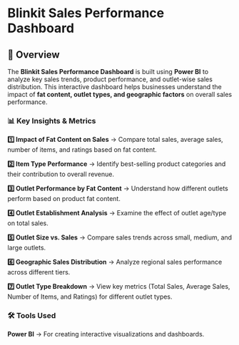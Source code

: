 # Blinkit Sales Performance Dashboard

## 📌 Overview

The **Blinkit Sales Performance Dashboard** is built using **Power BI** to analyze key sales trends, product performance, and outlet-wise sales distribution. This interactive dashboard helps businesses understand the impact of **fat content, outlet types, and geographic factors** on overall sales performance.

### 📊 Key Insights & Metrics

**1️⃣ Impact of Fat Content on Sales** → Compare total sales, average sales, number of items, and ratings based on fat content.

**2️⃣ Item Type Performance** → Identify best-selling product categories and their contribution to overall revenue.

**3️⃣ Outlet Performance by Fat Content** → Understand how different outlets perform based on product fat content.

**4️⃣ Outlet Establishment Analysis** → Examine the effect of outlet age/type on total sales.

**5️⃣ Outlet Size vs. Sales** → Compare sales trends across small, medium, and large outlets.

**6️⃣ Geographic Sales Distribution** → Analyze regional sales performance across different tiers.

**7️⃣ Outlet Type Breakdown** → View key metrics (Total Sales, Average Sales, Number of Items, and Ratings) for different outlet types.

### 🛠 Tools Used

**Power BI** → For creating interactive visualizations and dashboards.

